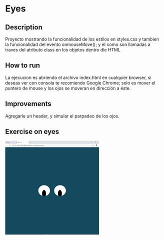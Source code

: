 # Eyes
## Description

Proyecto mostrando la funcionalidad de los estilos en styles.css y tambien la funcionalidad del evento onmouseMove(); y el como son llamadas a traves del atributo class en los objetos dentro dle HTML

## How to run

La ejecucion es abriendo el archivo index.html en cualquier browser, si deseas ver con consola te recomiendo Google Chrome; solo es mover el puntero de mouse y los ojos se moveran en dirección a éste.

## Improvements

Agregarle un header, y simular el parpadeo de los ojos.


## Exercise on eyes
<img src= "eyes.png" width='300' height='300'/>
